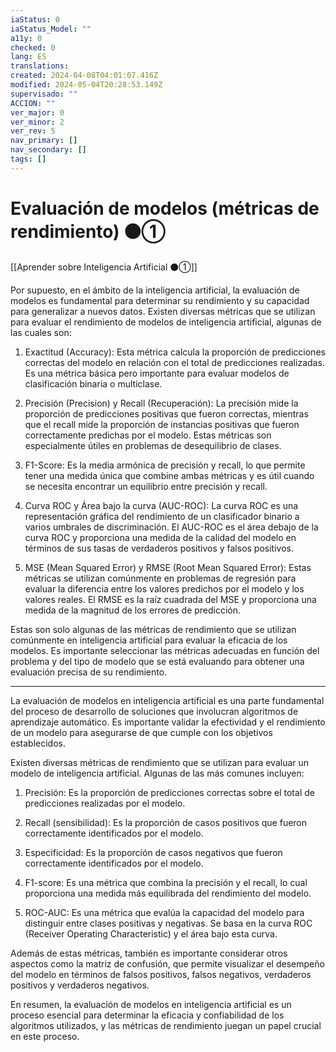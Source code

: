 ```yaml
---
iaStatus: 0
iaStatus_Model: ""
a11y: 0
checked: 0
lang: ES
translations: 
created: 2024-04-08T04:01:07.416Z
modified: 2024-05-04T20:28:53.149Z
supervisado: ""
ACCION: ""
ver_major: 0
ver_minor: 2
ver_rev: 5
nav_primary: []
nav_secondary: []
tags: []
---
```

# Evaluación de modelos (métricas de rendimiento) ⚫①

[[Aprender sobre Inteligencia Artificial ⚫①]]


Por supuesto, en el ámbito de la inteligencia artificial, la evaluación de modelos es fundamental para determinar su rendimiento y su capacidad para generalizar a nuevos datos. Existen diversas métricas que se utilizan para evaluar el rendimiento de modelos de inteligencia artificial, algunas de las cuales son:

1. Exactitud (Accuracy): Esta métrica calcula la proporción de predicciones correctas del modelo en relación con el total de predicciones realizadas. Es una métrica básica pero importante para evaluar modelos de clasificación binaria o multiclase.

2. Precisión (Precision) y Recall (Recuperación): La precisión mide la proporción de predicciones positivas que fueron correctas, mientras que el recall mide la proporción de instancias positivas que fueron correctamente predichas por el modelo. Estas métricas son especialmente útiles en problemas de desequilibrio de clases.

3. F1-Score: Es la media armónica de precisión y recall, lo que permite tener una medida única que combine ambas métricas y es útil cuando se necesita encontrar un equilibrio entre precisión y recall.

4. Curva ROC y Área bajo la curva (AUC-ROC): La curva ROC es una representación gráfica del rendimiento de un clasificador binario a varios umbrales de discriminación. El AUC-ROC es el área debajo de la curva ROC y proporciona una medida de la calidad del modelo en términos de sus tasas de verdaderos positivos y falsos positivos.

5. MSE (Mean Squared Error) y RMSE (Root Mean Squared Error): Estas métricas se utilizan comúnmente en problemas de regresión para evaluar la diferencia entre los valores predichos por el modelo y los valores reales. El RMSE es la raíz cuadrada del MSE y proporciona una medida de la magnitud de los errores de predicción.

Estas son solo algunas de las métricas de rendimiento que se utilizan comúnmente en inteligencia artificial para evaluar la eficacia de los modelos. Es importante seleccionar las métricas adecuadas en función del problema y del tipo de modelo que se está evaluando para obtener una evaluación precisa de su rendimiento.


---

La evaluación de modelos en inteligencia artificial es una parte fundamental del proceso de desarrollo de soluciones que involucran algoritmos de aprendizaje automático. Es importante validar la efectividad y el rendimiento de un modelo para asegurarse de que cumple con los objetivos establecidos.

Existen diversas métricas de rendimiento que se utilizan para evaluar un modelo de inteligencia artificial. Algunas de las más comunes incluyen:

1. Precisión: Es la proporción de predicciones correctas sobre el total de predicciones realizadas por el modelo.

2. Recall (sensibilidad): Es la proporción de casos positivos que fueron correctamente identificados por el modelo.

3. Especificidad: Es la proporción de casos negativos que fueron correctamente identificados por el modelo.

4. F1-score: Es una métrica que combina la precisión y el recall, lo cual proporciona una medida más equilibrada del rendimiento del modelo.

5. ROC-AUC: Es una métrica que evalúa la capacidad del modelo para distinguir entre clases positivas y negativas. Se basa en la curva ROC (Receiver Operating Characteristic) y el área bajo esta curva.

Además de estas métricas, también es importante considerar otros aspectos como la matriz de confusión, que permite visualizar el desempeño del modelo en términos de falsos positivos, falsos negativos, verdaderos positivos y verdaderos negativos.

En resumen, la evaluación de modelos en inteligencia artificial es un proceso esencial para determinar la eficacia y confiabilidad de los algoritmos utilizados, y las métricas de rendimiento juegan un papel crucial en este proceso.
